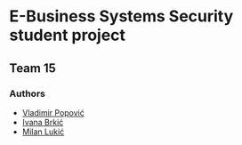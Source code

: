 # E-Business Systems Security student project 
## Team 15 
### Authors
* [Vladimir Popović](https://github.com/PopovicV)
* [Ivana Brkić](https://github.com/ivanabrkic)
* [Milan Lukić](https://github.com/lukicMilan)
